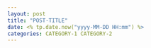 ```yaml
---
layout: post
title: "POST-TITLE"
date: <% tp.date.now("yyyy-MM-DD HH:mm") %> 
categories: CATEGORY-1 CATEGORY-2
---
```

